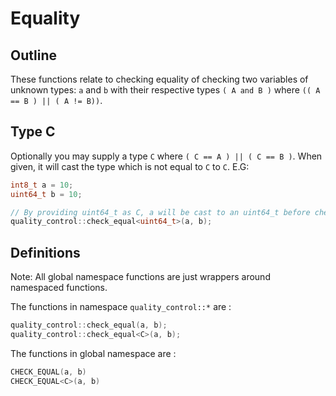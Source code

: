 # Equality

## Outline
These functions relate to checking equality of checking two variables of unknown types: ```a``` and ```b``` with their respective types ```( A and B )``` where ```(( A == B ) || ( A != B))```.

## Type C
Optionally you may supply a type ```C``` where ```( C == A ) || ( C == B )```. When given, it will cast the type which is not equal to ```C``` to ```C```. 
E.G: 
```cpp
int8_t a = 10;
uint64_t b = 10;

// By providing uint64_t as C, a will be cast to an uint64_t before checking for equality
quality_control::check_equal<uint64_t>(a, b);
```

## Definitions

Note: All global namespace functions are just wrappers around namespaced functions.

The functions in namespace ```quality_control::*``` are :
```c++
quality_control::check_equal(a, b);
quality_control::check_equal<C>(a, b);
```

The functions in global namespace are :
```c++
CHECK_EQUAL(a, b)
CHECK_EQUAL<C>(a, b)
```
